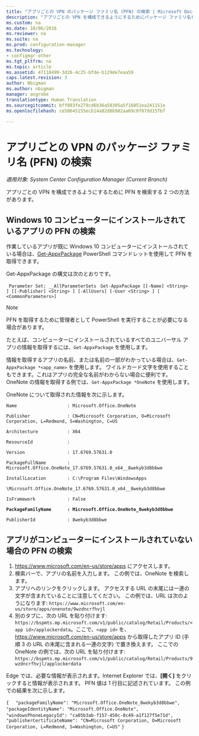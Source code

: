 ```yaml
---
title: "アプリごとの VPN のパッケージ ファミリ名 (PFN) の検索 | Microsoft Docs"
description: "アプリごとの VPN を構成できるようにするためにパッケージ ファミリ名を検索する 2 つの方法について説明します。"
ms.custom: na
ms.date: 10/06/2016
ms.reviewer: na
ms.suite: na
ms.prod: configuration-manager
ms.technology:
- configmgr-other
ms.tgt_pltfrm: na
ms.topic: article
ms.assetid: 47118499-3d26-4c25-bfde-b129de7eaa59
caps.latest.revision: 3
author: Nbigman
ms.author: nbigman
manager: angrobe
translationtype: Human Translation
ms.sourcegitcommit: bff083fe279cd6b36a58305a5f16051ea241151e
ms.openlocfilehash: ce50645155ecb14a82d8b982aa69c0f87dd15fbf

---
```

# <a name="find-a-package-family-name-pfn-for-per-app-vpn"></a>アプリごとの VPN のパッケージ ファミリ名 (PFN) の検索

*適用対象: System Center Configuration Manager (Current Branch)*


アプリごとの VPN を構成できるようにするために PFN を検索する 2 つの方法があります。

## <a name="find-a-pfn-for-an-app-thats-installed-on-a-windows-10-computer"></a>Windows 10 コンピューターにインストールされているアプリの PFN の検索

作業しているアプリが既に Windows 10 コンピューターにインストールされている場合は、[Get-AppxPackage](https://technet.microsoft.com/library/hh856044.aspx) PowerShell コマンドレットを使用して PFN を取得できます。

Get-AppxPackage の構文は次のとおりです。

` Parameter Set: __AllParameterSets`
` Get-AppxPackage [[-Name] <String> ] [[-Publisher] <String> ] [-AllUsers] [-User <String> ] [ <CommonParameters>]`

> [!NOTE]
> PFN を取得するために管理者として PowerShell を実行することが必要になる場合があります。

たとえば、コンピューターにインストールされているすべてのユニバーサル アプリの情報を取得するには、`Get-AppxPackage` を使用します。

情報を取得するアプリの名前、または名前の一部がわかっている場合は、`Get-AppxPackage *<app_name>` を使用します。 ワイルドカード文字を使用することもできます。これはアプリの完全な名前がわからない場合に便利です。 OneNote の情報を取得する例では、`Get-AppxPackage *OneNote` を使用します。


OneNote について取得された情報を次に示します。

`Name                   : Microsoft.Office.OneNote`

`Publisher              : CN=Microsoft Corporation, O=Microsoft Corporation, L=Redmond, S=Washington, C=US`

`Architecture           : X64`

`ResourceId             :`

`Version                : 17.6769.57631.0`

`PackageFullName        : Microsoft.Office.OneNote_17.6769.57631.0_x64__8wekyb3d8bbwe`

`InstallLocation        : C:\Program Files\WindowsApps`

`\Microsoft.Office.OneNote_17.6769.57631.0_x64__8wekyb3d8bbwe`

`IsFramework            : False`

**`PackageFamilyName      : Microsoft.Office.OneNote_8wekyb3d8bbwe`**

`PublisherId            : 8wekyb3d8bbwe`



## <a name="find-a-pfn-if-the-app-is-not-installed-on-a-computer"></a>アプリがコンピューターにインストールされていない場合の PFN の検索

1.  https://www.microsoft.com/en-us/store/apps にアクセスします。
2.  検索バーで、アプリの名前を入力します。 この例では、OneNote を検索します。
3.  アプリへのリンクをクリックします。 アクセスする URL の末尾には一連の文字が含まれていることに注意してください。 この例では、URL は次のようになります: `https://www.microsoft.com/en-us/store/apps/onenote/9wzdncrfhvjl`
4.  別のタブに、次の URL を貼り付けます: `https://bspmts.mp.microsoft.com/v1/public/catalog/Retail/Products/<app id>/applockerdata`。ここで、`<app id>` を、https://www.microsoft.com/en-us/store/apps から取得したアプリ ID (手順 3 の URL の末尾に含まれる一連の文字) で置き換えます。 ここでの OneNote の例では、次の URL を貼り付けます: `https://bspmts.mp.microsoft.com/v1/public/catalog/Retail/Products/9wzdncrfhvjl/applockerdata`

Edge では、必要な情報が表示されます。Internet Explorer では、**[開く]** をクリックすると情報が表示されます。 PFN 値は 1 行目に記述されています。 この例での結果を次に示します。


`{`
`  "packageFamilyName": "Microsoft.Office.OneNote_8wekyb3d8bbwe",`
`  "packageIdentityName": "Microsoft.Office.OneNote",`
`  "windowsPhoneLegacyId": "ca05b3ab-f157-450c-8c49-a1f127f5e71d",`
`  "publisherCertificateName": "CN=Microsoft Corporation, O=Microsoft Corporation, L=Redmond, S=Washington, C=US"`
`}`



<!--HONumber=Dec16_HO3-->


